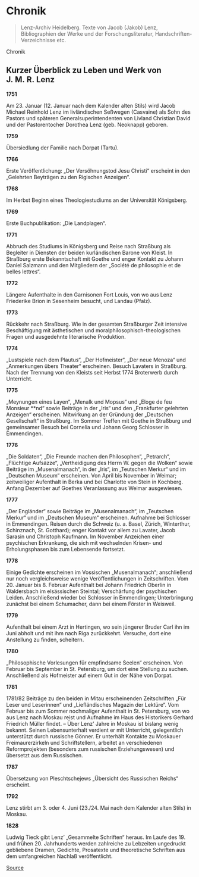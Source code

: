# Chronik

> Lenz-Archiv Heidelberg. Texte von Jacob (Jakob) Lenz, Bibliographien der Werke und der Forschungsliteratur, Handschriften-Verzeichnisse etc.

Chronik

Kurzer Überblick zu Leben und Werk von J. M. R. Lenz
----------------------------------------------------

**1751**

Am 23. Januar (12. Januar nach dem Kalender alten Stils) wird Jacob Michael Reinhold Lenz im livländischen Seßwegen (Casvaine) als Sohn des Pastors und späteren Generalsuperintendenten von Livland Christian David und der Pastorentocher Dorothea Lenz (geb. Neoknapp) geboren.

**1759**

Übersiedlung der Familie nach Dorpat (Tartu).

**1766**

Erste Veröffentlichung: „Der Versöhnungstod Jesu Christi“ erscheint in den „Gelehrten Beyträgen zu den Rigischen Anzeigen“.

**1768**

Im Herbst Beginn eines Theologiestudiums an der Universität Königsberg.

**1769**

Erste Buchpublikation: „Die Landplagen“.

**1771**

Abbruch des Studiums in Königsberg und Reise nach Straßburg als Begleiter in Diensten der beiden kurländischen Barone von Kleist. In Straßburg erste Bekanntschaft mit Goethe und enger Kontakt zu Johann Daniel Salzmann und den Mitgliedern der „Société de philosophie et de belles lettres“.

**1772**

Längere Aufenthalte in den Garnisonen Fort Louis, von wo aus Lenz Friederike Brion in Sesenheim besucht, und Landau (Pfalz).

**1773**

Rückkehr nach Straßburg. Wie in der gesamten Straßburger Zeit intensive Beschäftigung mit ästhetischen und moralphilosophisch-theologischen Fragen und ausgedehnte literarische Produktion.

**1774**

„Lustspiele nach dem Plautus“, „Der Hofmeister“, „Der neue Menoza“ und „Anmerkungen übers Theater“ erscheinen. Besuch Lavaters in Straßburg. Nach der Trennung von den Kleists seit Herbst 1774 Broterwerb durch Unterricht.

**1775**

„Meynungen eines Layen“, „Menalk und Mopsus“ und „Eloge de feu Monsieur \*\*nd“ sowie Beiträge in der „Iris“ und den „Frankfurter gelehrten Anzeigen“ erscheinen. Mitwirkung an der Gründung der „Deutschen Gesellschaft“ in Straßburg. Im Sommer Treffen mit Goethe in Straßburg und gemeinsamer Besuch bei Cornelia und Johann Georg Schlosser in Emmendingen.

**1776**

„Die Soldaten“, „Die Freunde machen den Philosophen“, „Petrarch“, „Flüchtige Aufsäzze“, „Vertheidigung des Herrn W. gegen die Wolken“ sowie Beiträge im „Musenalmanach“, in der „Iris“, im „Teutschen Merkur“ und im „Deutschen Museum“ erscheinen. Von April bis November in Weimar; zeitweiliger Aufenthalt in Berka und bei Charlotte von Stein in Kochberg. Anfang Dezember auf Goethes Veranlassung aus Weimar ausgewiesen.

**1777**

„Der Engländer“ sowie Beiträge im „Musenalmanach“, im „Teutschen Merkur“ und im „Deutschen Museum“ erscheinen. Aufnahme bei Schlosser in Emmendingen. Reisen durch die Schweiz (u. a. Basel, Zürich, Winterthur, Schinznach, St. Gotthard); enger Kontakt vor allem zu Lavater, Jacob Sarasin und Christoph Kaufmann. Im November Anzeichen einer psychischen Erkrankung, die sich mit wechselnden Krisen- und Erholungsphasen bis zum Lebensende fortsetzt.

**1778**

Einige Gedichte erscheinen im Vossischen „Musenalmanach“; anschließend nur noch vergleichsweise wenige Veröffentlichungen in Zeitschriften. Vom 20. Januar bis 8. Februar Aufenthalt bei Johann Friedrich Oberlin in Waldersbach im elsässischen Steintal; Verschärfung der psychischen Leiden. Anschließend wieder bei Schlosser in Emmendingen; Unterbringung zunächst bei einem Schumacher, dann bei einem Förster in Weisweil.

**1779**

Aufenthalt bei einem Arzt in Hertingen, wo sein jüngerer Bruder Carl ihn im Juni abholt und mit ihm nach Riga zurückkehrt. Versuche, dort eine Anstellung zu finden, scheitern.

**1780**

„Philosophische Vorlesungen für empfindsame Seelen“ erscheinen. Von Februar bis September in St. Petersburg, um dort eine Stellung zu suchen. Anschließend als Hofmeister auf einem Gut in der Nähe von Dorpat.

**1781**

1781/82 Beiträge zu den beiden in Mitau erscheinenden Zeitschriften „Für Leser und Leserinnen“ und „Liefländisches Magazin der Lektüre“. Vom Februar bis zum Sommer nochmaliger Aufenthalt in St. Petersburg, von wo aus Lenz nach Moskau reist und Aufnahme im Haus des Historikers Gerhard Friedrich Müller findet. – Über Lenz’ Jahre in Moskau ist bislang wenig bekannt. Seinen Lebensunterhalt verdient er mit Unterricht, gelegentlich unterstützt durch russische Gönner. Er unterhält Kontakte zu Moskauer Freimaurerzirkeln und Schriftstellern, arbeitet an verschiedenen Reformprojekten (besonders zum russischen Erziehungswesen) und übersetzt aus dem Russischen.

**1787**

Übersetzung von Pleschtschejews „Übersicht des Russischen Reichs“ erscheint.

**1792**

Lenz stirbt am 3. oder 4. Juni (23./24. Mai nach dem Kalender alten Stils) in Moskau.

**1828**

Ludwig Tieck gibt Lenz’ „Gesammelte Schriften“ heraus. Im Laufe des 19. und frühen 20. Jahrhunderts werden zahlreiche zu Lebzeiten ungedruckt gebliebene Dramen, Gedichte, Prosatexte und theoretische Schriften aus dem umfangreichen Nachlaß veröffentlicht.


[Source](https://jacoblenz.de/chronik/index.html)